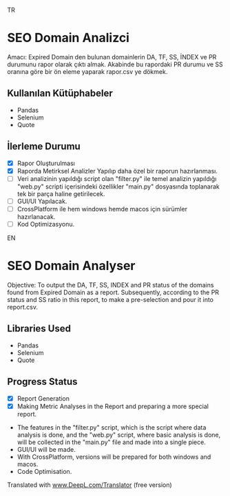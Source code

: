 TR
# SEO Domain Analizci
Amacı: Expired Domain den bulunan domainlerin DA, TF, SS, İNDEX ve PR durumunu rapor olarak çıktı almak. Akabinde bu rapordaki PR durumu ve SS oranına göre bir ön eleme yaparak rapor.csv ye dökmek.

## Kullanılan Kütüphabeler
- Pandas
- Selenium
- Quote

## İlerleme Durumu

- [X] Rapor Oluşturulması
- [X] Raporda Metirksel Analizler Yapılıp daha özel bir raporun hazırlanması.
- [ ] Veri analizinin yapıldığı script olan "filter.py" ile temel analizin yapıldığı "web.py" scripti içerisindeki özellikler "main.py" dosyasında toplanarak tek bir parça haline getirilecek.
- [ ] GUI/UI Yapılacak.
- [ ] CrossPlatform ile hem windows hemde macos için sürümler hazırlanacak.
- [ ] Kod Optimizasyonu.

EN
# SEO Domain Analyser
Objective: To output the DA, TF, SS, INDEX and PR status of the domains found from Expired Domain as a report. Subsequently, according to the PR status and SS ratio in this report, to make a pre-selection and pour it into report.csv.

## Libraries Used
- Pandas
- Selenium
- Quote

## Progress Status

- [X] Report Generation
- [X] Making Metric Analyses in the Report and preparing a more special report.
- The features in the "filter.py" script, which is the script where data analysis is done, and the "web.py" script, where basic analysis is done, will be collected in the "main.py" file and made into a single piece.
- GUI/UI will be made.
- With CrossPlatform, versions will be prepared for both windows and macos.
- Code Optimisation.

Translated with www.DeepL.com/Translator (free version)
